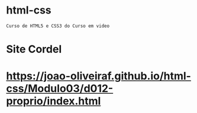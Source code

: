 # html-css
    Curso de HTML5 e CSS3 do Curso em video
# Site Cordel
# https://joao-oliveiraf.github.io/html-css/Modulo03/d012-proprio/index.html

